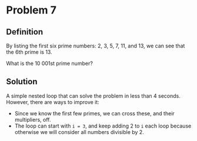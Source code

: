 # Problem 7

## Definition
By listing the first six prime numbers: 2, 3, 5, 7, 11, and 13, we can see that the 6th prime is 13.

What is the 10 001st prime number?

## Solution
A simple nested loop that can solve the problem in less than 4 seconds. However, there are ways to improve it:
- Since we know the first few primes, we can cross these, and their multipliers, off.
- The loop can start with `i = 3`, and keep adding 2 to `i` each loop because otherwise we will consider all numbers divisible by 2.